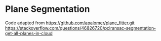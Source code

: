 # Plane Segmentation

Code adapted from https://github.com/apalomer/plane_fitter.git
https://stackoverflow.com/questions/46826720/pclransac-segmentation-get-all-planes-in-cloud  